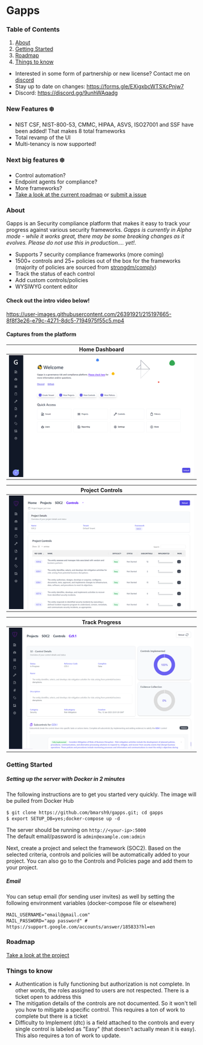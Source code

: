 # Gapps

### Table of Contents
1. [About](#about)
2. [Getting Started](#getting-started)
3. [Roadmap](#roadmap)
4. [Things to know](#things-to-know)

- Interested in some form of partnership or new license? Contact me on [discord](https://discord.gg/9unhWAqadg)
- Stay up to date on changes: https://forms.gle/EXigxbcWTSXcPnjw7  
- Discord: https://discord.gg/9unhWAqadg

### New Features :snowflake:
- NIST CSF, NIST-800-53, CMMC, HIPAA, ASVS, ISO27001 and SSF have been added! That makes 8 total frameworks
- Total revamp of the UI
- Multi-tenancy is now supported!

### Next big features :snowflake:  
- Control automation?
- Endpoint agents for compliance?
- More frameworks?
- [Take a look at the current roadmap](https://github.com/users/bmarsh9/projects/1) or [submit a issue](https://github.com/bmarsh9/gapps/issues)

### About
Gapps is an Security compliance platform that makes it easy to track your progress against various security frameworks. *Gapps is currently in Alpha mode - while it works great, there may be some breaking changes as it evolves. Please do not use this in production.... yet!*.  
- Supports 7 security compliance frameworks (more coming)  
- 1500+ controls and 25+ policies out of the box for the frameworks (majority of policies are sourced from [strongdm/comply](https://github.com/strongdm/comply))
- Track the status of each control
- Add custom controls/policies
- WYSIWYG content editor

#### Check out the intro video below!
https://user-images.githubusercontent.com/26391921/215197665-8f8f3e26-e79c-4271-8dc5-7194975f55c5.mp4


#### Captures from the platform

Home Dashboard          |
:-------------------------:|
![](img/dashboard_2.PNG)  |

Project Controls          |
:-------------------------:|
![](img/3_gapps_1.PNG)  |

Track Progress          |
:-------------------------:|
![](img/3_gapps_2.PNG)  |

### Getting Started

##### Setting up the server with Docker in 2 minutes

The following instructions are to get you started very quickly. The image will be pulled from Docker Hub

```
$ git clone https://github.com/bmarsh9/gapps.git; cd gapps
$ export SETUP_DB=yes;docker-compose up -d
```

The server should be running on `http://<your-ip>:5000`  
The default email/password is `admin@example.com:admin`

Next, create a project and select the framework (SOC2). Based on the selected criteria, controls and policies will be automatically added to your project. You can also go to the Controls and Policies page and add them to your project.

##### Email

You can setup email (for sending user invites) as well by setting the following environment variables (docker-compose file or elsewhere)

```
MAIL_USERNAME="email@gmail.com"
MAIL_PASSWORD="app password" # https://support.google.com/accounts/answer/185833?hl=en
```

### Roadmap

[Take a look at the project](https://github.com/users/bmarsh9/projects/1)

### Things to know
- Authentication is fully functioning but authorization is not complete. In other words, the roles assigned to users are not respected. There is a ticket open to address this
- The mitigation details of the controls are not documented. So it won't tell you how to mitigate a specific control. This requires a ton of work to complete but there is a ticket
- Difficulty to Implement (dtc) is a field attached to the controls and every single control is labeled as "Easy" (that doesn't actually mean it is easy). This also requires a ton of work to update.


